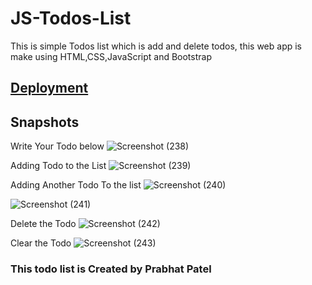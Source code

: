 # JS-Todos-List
This is simple Todos list which is add and delete todos, this web app is make using HTML,CSS,JavaScript and Bootstrap 

## <a href="https://jstodobypp.netlify.app/">Deployment</a>

## Snapshots 
Write Your Todo below
![Screenshot (238)](https://user-images.githubusercontent.com/117756490/217350475-1751f959-6208-4f19-a1cd-56370828b805.png)

Adding Todo to the List
![Screenshot (239)](https://user-images.githubusercontent.com/117756490/217350480-ed7bf885-eb9a-43e9-b2a5-115d493e1121.png)

Adding Another Todo To the list
![Screenshot (240)](https://user-images.githubusercontent.com/117756490/217350484-0b6e79f8-7415-45c2-83d2-a8882cc4767e.png)


![Screenshot (241)](https://user-images.githubusercontent.com/117756490/217350490-4171438c-9fa4-4791-90fd-b46b63ac65b4.png)

Delete the Todo 
![Screenshot (242)](https://user-images.githubusercontent.com/117756490/217350492-a3addc34-bf9f-48cf-a74e-48852f2d9750.png)

Clear the Todo
![Screenshot (243)](https://user-images.githubusercontent.com/117756490/217350464-7cc7b9a0-5da1-4e2b-8dc3-6875a3077a30.png)


### This todo list is Created by Prabhat Patel
